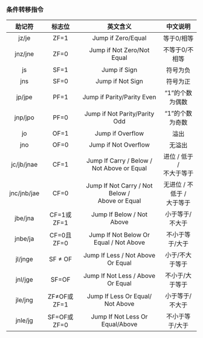 
### 条件转移指令
助记符|标志位|英文含义|中文说明
:-:|:-:|:-:|:-:
jz/je|ZF=1|Jump if Zero/Equal|等于0/相等
jnz/jne|ZF=0|Jump if Not Zero/Not Equal|不等于0/不相等
js|SF=1|Jump if Sign| 符号为负
jns|SF=0|Jump if Not Sign| 符号为正
jp/jpe|PF=1|Jump if Parity/Parity Even|“1”的个数为偶数
jnp/jpo|PF=0|Jump if Not Parity/Parity Odd|“1”的个数为奇数
jo|OF=1|Jump if Overflow|溢出
jno|OF=0|Jump if Not Overflow|无溢出
jc/jb/jnae|CF=1|Jump If Carry / Below / <br>Not Above or Equal| 进位 / 低于 / <br>不大于等于|
jnc/jnb/jae|CF=0|Jump If Not Carry / Not Below / <br>Above or Equal| 无进位 / 不低于 / <br>大于等于|
jbe/jna|CF=1或ZF=1|Jump If Below / Not Above|小于等于/不大于
jnbe/ja|CF=0且ZF=0|Jump If Not Below Or Equal / Not Above|不小于等于/大于
jl/jnge|SF ≠ OF|Jump If Less / Not Above Or Equal|小于/不大于等于
jnl/jge|SF=OF|Jump If Not Less / Above Or Equal|不小于/大于等于
jle/jng|ZF≠OF或ZF=1|Jump If Less Or Equal/ Not Above|小于等于/不大于
jnle/jg|SF=OF或ZF=0|Jump If Not Less Or Equal/Above|不小于等于/大于
